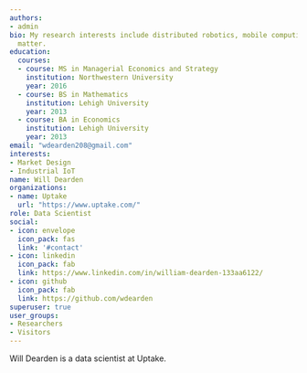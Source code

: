```yaml
---
authors:
- admin
bio: My research interests include distributed robotics, mobile computing and programmable
  matter.
education:
  courses:
  - course: MS in Managerial Economics and Strategy
    institution: Northwestern University
    year: 2016
  - course: BS in Mathematics
    institution: Lehigh University
    year: 2013
  - course: BA in Economics
    institution: Lehigh University
    year: 2013
email: "wdearden208@gmail.com"
interests:
- Market Design
- Industrial IoT
name: Will Dearden
organizations:
- name: Uptake
  url: "https://www.uptake.com/"
role: Data Scientist
social:
- icon: envelope
  icon_pack: fas
  link: '#contact'
- icon: linkedin
  icon_pack: fab
  link: https://www.linkedin.com/in/william-dearden-133aa6122/
- icon: github
  icon_pack: fab
  link: https://github.com/wdearden
superuser: true
user_groups:
- Researchers
- Visitors
---
```


Will Dearden is a data scientist at Uptake.
